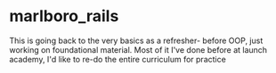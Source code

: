 # marlboro_rails

This is going back to the very basics as a refresher- before OOP, just working on foundational material. Most of it I've done before at launch academy, I'd like to re-do the entire curriculum for practice
